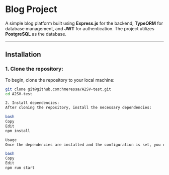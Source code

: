 # **Blog Project**

A simple blog platform built using **Express.js** for the backend, **TypeORM** for database management, and **JWT** for authentication. The project utilizes **PostgreSQL** as the database.

---

## **Installation**

### 1. Clone the repository:
To begin, clone the repository to your local machine:
```bash
git clone git@github.com:hmeressa/A2SV-test.git
cd A2SV-test

2. Install dependencies:
After cloning the repository, install the necessary dependencies:

bash
Copy
Edit
npm install

Usage
Once the dependencies are installed and the configuration is set, you can start the application by running the following command:

bash
Copy
Edit
npm run start
